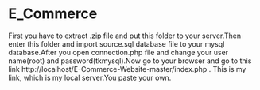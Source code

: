 # E_Commerce
First you have to extract .zip file and put this folder to your server.Then enter this folder and import source.sql database file to your mysql database.After you open connection.php file and change your user name(root) and password(tkmysql).Now go to your browser and go to this link http://localhost/E-Commerce-Website-master/index.php . This is my link, which is my local server.You paste your own.
